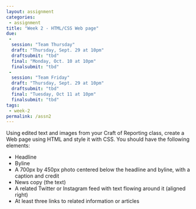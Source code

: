 ```yaml
---
layout: assignment
categories:
 - assignment
title: "Week 2 - HTML/CSS Web page"
due:
 -
  session: "Team Thursday"
  draft: "Thursday, Sept. 29 at 10pm"
  draftsubmit: "tbd"
  final: "Monday, Oct. 10 at 10pm"
  finalsubmit: "tbd"
 -
  session: "Team Friday"
  draft: "Thursday, Sept. 29 at 10pm"
  draftsubmit: "tbd"
  final: "Tuesday, Oct 11 at 10pm"
  finalsubmit: "tbd"
tags:
 - week-2
permalink: /assn2
---
```

Using edited text and images from your Craft of Reporting class, create a Web page using HTML and style it with CSS. You should have the following elements:
- Headline
- Byline
- A 700px by 450px photo centered below the headline and byline, with a caption and credit
- News copy (the text)
- A related Twitter or Instagram feed with text flowing around it (aligned right)
- At least three links to related information or articles